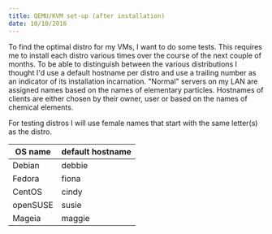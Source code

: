 ```yaml
---
title: QEMU/KVM set-up (after installation)
date: 10/10/2016
---
```


To find the optimal distro for my VMs, I want to do some tests.  This requires me to install
each distro various times over the course of the next couple of months. To be able to distinguish between
the various distributions I thought I'd use a default hostname per distro and use a trailing number as
an indicator of its installation incarnation. "Normal" servers on my LAN are assigned names based on
the names of elementary particles. Hostnames of clients are either chosen by their owner, user or based on
the names of chemical elements.

For testing distros I will use female names that start with the same letter(s) as the distro.

| OS name | default hostname |
| ------- | ------- |
| Debian  | debbie  |
| Fedora  | fiona   |
| CentOS  | cindy   |
| openSUSE | susie  |
| Mageia  | maggie |
